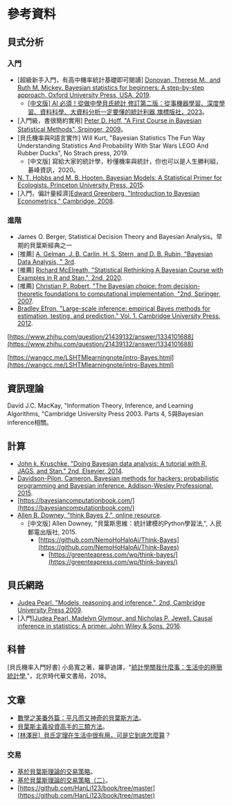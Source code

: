 # 參考資料

## 貝式分析

### 入門

* \[超級新手入門，有高中機率統計基礎即可閱讀] [Donovan, Therese M., and Ruth M. Mickey. Bayesian statistics for beginners: A step-by-step approach. Oxford University Press, USA, 2019](https://www.amazon.com/-/zh\_TW/Therese-M-Donovan/dp/0198841302/ref=sr\_1\_fkmr0\_1?crid=2J25R69XN9YAE\&keywords=Donovan%2C+Therese+M.%2C+and+Ruth+M.+Mickey.+Bayesian+statistics+for+beginners%3A+A+step-by-step+approach.+Oxford+University+Press%2C+USA%2C+2019.\&qid=1668092584\&sprefix=donovan%2C+therese+m.%2C+and+ruth+m.+mickey.+bayesian+statistics+for+beginners+a+step-by-step+approach.+oxford+university+press%2C+usa%2C+2019.%2Caps%2C467\&sr=8-1-fkmr0).
  * [\[中文版\] AI 必須！從做中學貝氏統計 修訂第二版：從事機器學習、深度學習、資料科學、大資料分析一定要懂的統計利器,旗標版社，2023](https://www.books.com.tw/products/0010953797?sloc=main)。
* \[入門級，書很簡約實用] [Peter D. Hoff, "A First Course in Bayesian Statistical Methods", Srpinger, 2009](https://link.springer.com/book/10.1007/978-0-387-92407-6)。
* \[貝氏機率與R語言實作] Will Kurt, "Bayesian Statistics The Fun Way Understanding Statistics And Probability With Star Wars LEGO And Rubber Ducks", No Strach press, 2019.
  * \[中文版] 寫給大家的統計學，秒懂機率與統計，你也可以是人生勝利組，碁峰資訊，2020。
* [N. T. Hobbs and M. B. Hooten. Bayesian Models: A Statistical Primer for Ecologists. Princeton University Press, 2015](https://www.amazon.com/-/zh\_TW/N-Thompson-Hobbs/dp/0691159289/ref=sr\_1\_1?crid=1KZTZYL25A0EM\&keywords=Bayesian+Models%3A+A+Statistical+Primer+for+Ecologists\&qid=1668124470\&sprefix=bayesian+data+analysis%2Caps%2C631\&sr=8-1).
* \[入門，偏計量經濟][Edward Greenberg, "Introduction to Bayesian Econometrics,"  Cambridge, 2008](https://www.cambridge.org/highereducation/books/introduction-to-bayesian-econometrics/234C113757424F92971BCD61822EACEA#overview).

### 進階

* James O. Berger, Statistical Decision Theory and Bayesian Analysis。早期的貝葉斯經典之一
* \[推薦] [A. Gelman, J. B. Carlin, H. S. Stern, and D. B. Rubin, "Bayesian Data Analysis, " 3rd](http://www.stat.columbia.edu/\~gelman/book/). &#x20;
* \[推薦]  [Richard McElreath, "Statistical Rethinking A Bayesian Course with Examples in R and Stan,", 2nd, 2020](https://xcelab.net/rm/statistical-rethinking/).
* \[推薦] [Christian P. Robert, "The Bayesian choice: from decision-theoretic foundations to computational implementation, "2nd, Springer, 2007](https://link.springer.com/book/10.1007/0-387-71599-1).
* [Bradley Efron,  "Large-scale inference: empirical Bayes methods for estimation, testing, and prediction." Vol. 1. Cambridge University Press, 2012](https://www.cambridge.org/core/books/largescale-inference/A0B183B0080A92966497F12CE5D12589).

[https://www.zhihu.com/question/21439132/answer/1334101688](https://www.zhihu.com/question/21439132/answer/1334101688)

[https://wangcc.me/LSHTMlearningnote/intro-Bayes.html](https://wangcc.me/LSHTMlearningnote/intro-Bayes.html)

## 資訊理論

David J.C. MacKay, "Information Theory, Inference, and Learning Algorithms, "Cambridge University Press 2003. Parts 4, 5與Bayesian inference相關。

## 計算

* [John k. Kruschke. "Doing Bayesian data analysis: A tutorial with R, JAGS, and Stan." 2nd, Elsevier, 2014](https://www.amazon.com/-/zh\_TW/John-Kruschke/dp/0124058884/ref=sr\_1\_1?crid=Z9MR9VZXEC25\&keywords=Doing+Bayesian+Data+Analysis\&qid=1668123900\&sprefix=doing+bayesian+data+analysis%2Caps%2C584\&sr=8-1).
* [Davidson-Pilon, Cameron. Bayesian methods for hackers: probabilistic programming and Bayesian inference. Addison-Wesley Professional, 2015](https://www.amazon.com/-/zh\_TW/Cameron-Davidson-Pilon/dp/0133902838/ref=sr\_1\_1?keywords=Bayesian+Methods+for+Hackers\&qid=1668092904\&sr=8-1).
* [https://bayesiancomputationbook.com/](https://bayesiancomputationbook.com/)
* [Allen B. Downey, "think Bayes 2,", online resource](https://allendowney.github.io/ThinkBayes2/).
  * \[中文版] Allen Downey, "貝葉斯思維：統計建模的Python學習法,", 人民郵電出版社, 2015.
    * [https://github.com/NemoHoHaloAi/Think-Bayes](https://github.com/NemoHoHaloAi/Think-Bayes)
      * [https://greenteapress.com/wp/think-bayes/](https://greenteapress.com/wp/think-bayes/)

## 貝氏網路

* [Judea Pearl. "Models, reasoning and inference.", 2nd, Cambridge University Press 2009](https://www.amazon.com/-/zh\_TW/Causality-Reasoning-Inference%EF%BC%88%E8%8B%B1%E6%96%87%E7%89%88%EF%BC%89-Judea-Pearl/dp/052189560X/ref=sr\_1\_1?keywords=Causality%3A+Models%2C+Reasoning+and+Inference\&qid=1668730260\&sr=8-1).
* \[入門][Judea Pearl,  Madelyn Glymour, and Nicholas P. Jewell. Causal inference in statistics: A primer. John Wiley & Sons, 2016](https://www.amazon.com/-/zh\_TW/Causal-Inference-Statistics%EF%BC%9A-Primer%EF%BC%88%E8%8B%B1%E6%96%87%E7%89%88%EF%BC%89-Judea/dp/1119186846/ref=d\_pd\_sbs\_sccl\_3\_2/138-6746780-0252637?pd\_rd\_w=L7T35\&content-id=amzn1.sym.3676f086-9496-4fd7-8490-77cf7f43f846\&pf\_rd\_p=3676f086-9496-4fd7-8490-77cf7f43f846\&pf\_rd\_r=90SZZN8RMRW51JP4YSJ7\&pd\_rd\_wg=V1QHg\&pd\_rd\_r=bf4cb296-86e8-453a-8d39-6155c7bea1b0\&pd\_rd\_i=1119186846\&psc=1).

## 科普

\[貝氏機率入門好書] 小島寬之著，羅夢迪譯，"[統計學關我什麼事：生活中的極簡統計學](https://zhuanlan.zhihu.com/p/581431373),"，北京時代華文書局，2018。



## 文章

* [數學之美番外篇：平凡而又神奇的貝葉斯方法](https://mindhacks.cn/2008/09/21/the-magical-bayesian-method/)。
* [貝葉斯主義投資高手的三類方法](https://finance.sina.cn/fund/sm/2023-07-14/detail-imzarutt5100091.d.html?vt=4\&cid=90642\&node\_id=90642)。
* [\[林澤民\], 貝氏定理在生活中很有用，可是它到底怎麼算](https://blog.udn.com/mobile/nilnimest/124668370)？

### 交易

* [基於貝葉斯理論的交易策略](https://zhuanlan.zhihu.com/p/672295574)。
* [基於貝葉斯理論的交易策略（二）](https://zhuanlan.zhihu.com/p/672525412)。
* [https://github.com/HanLi123/book/tree/master](https://github.com/HanLi123/book/tree/master)
